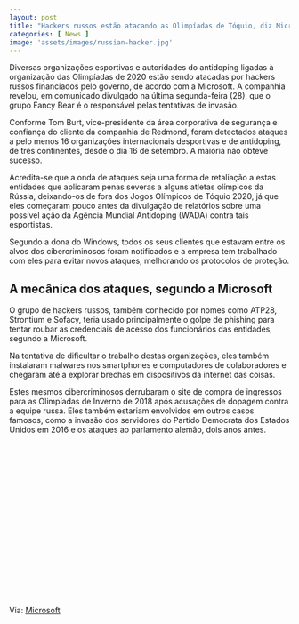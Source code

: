 ```yaml
---
layout: post
title: "Hackers russos estão atacando as Olimpíadas de Tóquio, diz Microsoft"
categories: [ News ]
image: 'assets/images/russian-hacker.jpg'
---
```


Diversas organizações esportivas e autoridades do antidoping ligadas à organização das Olimpíadas de 2020 estão sendo atacadas por hackers russos financiados pelo governo, de acordo com a Microsoft. A companhia revelou, em comunicado divulgado na última segunda-feira (28), que o grupo Fancy Bear é o responsável pelas tentativas de invasão.

Conforme Tom Burt, vice-presidente da área corporativa de segurança e confiança do cliente da companhia de Redmond, foram detectados ataques a pelo menos 16 organizações internacionais desportivas e de antidoping, de três continentes, desde o dia 16 de setembro. A maioria não obteve sucesso.

<!-- RETANGULO LARGO -->
<script async src="https://pagead2.googlesyndication.com/pagead/js/adsbygoogle.js"></script>
<!-- Informat -->
<ins class="adsbygoogle"
style="display:block"
data-ad-client="ca-pub-2838251107855362"
data-ad-slot="2327980059"
data-ad-format="auto"
data-full-width-responsive="true"></ins>
<script>
(adsbygoogle = window.adsbygoogle || []).push({});
</script>

Acredita-se que a onda de ataques seja uma forma de retaliação a estas entidades que aplicaram penas severas a alguns atletas olímpicos da Rússia, deixando-os de fora dos Jogos Olímpicos de Tóquio 2020, já que eles começaram pouco antes da divulgação de relatórios sobre uma possível ação da Agência Mundial Antidoping (WADA) contra tais esportistas.

Segundo a dona do Windows, todos os seus clientes que estavam entre os alvos dos cibercriminosos foram notificados e a empresa tem trabalhado com eles para evitar novos ataques, melhorando os protocolos de proteção.

## A mecânica dos ataques, segundo a Microsoft

<!-- RETANGULO LARGO 2 -->
<script async src="//pagead2.googlesyndication.com/pagead/js/adsbygoogle.js"></script>
<ins class="adsbygoogle"
style="display:block; text-align:center;"
data-ad-layout="in-article"
data-ad-format="fluid"
data-ad-client="ca-pub-2838251107855362"
data-ad-slot="8549252987"></ins>
<script>
(adsbygoogle = window.adsbygoogle || []).push({});
</script>

O grupo de hackers russos, também conhecido por nomes como ATP28, Strontium e Sofacy, teria usado principalmente o golpe de phishing para tentar roubar as credenciais de acesso dos funcionários das entidades, segundo a Microsoft.

Na tentativa de dificultar o trabalho destas organizações, eles também instalaram malwares nos smartphones e computadores de colaboradores e chegaram até a explorar brechas em dispositivos da internet das coisas.

Estes mesmos cibercriminosos derrubaram o site de compra de ingressos para as Olimpíadas de Inverno de 2018 após acusações de dopagem contra a equipe russa. Eles também estariam envolvidos em outros casos famosos, como a invasão dos servidores do Partido Democrata dos Estados Unidos em 2016 e os ataques ao parlamento alemão, dois anos antes.

<!-- QUADRADO -->
<script async src="//pagead2.googlesyndication.com/pagead/js/adsbygoogle.js"></script>
<ins class="adsbygoogle"
style="display:inline-block;width:336px;height:280px"
data-ad-client="ca-pub-2838251107855362"
data-ad-slot="5351066970"></ins>
<script>
(adsbygoogle = window.adsbygoogle || []).push({});
</script>

Via: [Microsoft](https://blogs.microsoft.com/on-the-issues/2019/10/28/cyberattacks-sporting-anti-doping/)

